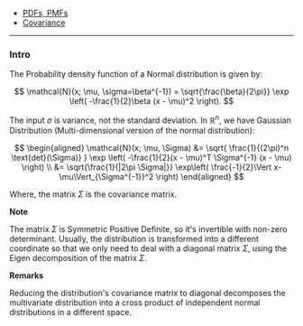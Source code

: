 - [PDFs, PMFs](../STATS%20501%20Statistics%20for%20Mathematicians/PDFs,%20PMFs.md)
- [Covariance](../STATS%20501%20Statistics%20for%20Mathematicians/Covariance.md)

---
### **Intro**

The Probability density function of a Normal distribution is given by: 

$$
\mathcal{N}(x; \mu, \sigma=\beta^{-1}) = 
\sqrt{\frac{\beta}{2\pi}}
\exp 
\left(
    -\frac{1}{2}\beta (x - \mu)^2
\right). 
$$

The input $\sigma$ is variance, not the standard deviation. 
In $\mathbb{R}^{n}$, we have Gaussian Distribution (Multi-dimensional version of the normal distribution): 

$$
\begin{aligned}
    \mathcal{N}(x; \mu, \Sigma) &=
    \sqrt{
        \frac{1}{(2\pi)^n \text{det}(\Sigma)}
    }
    \exp \left(
        -\frac{1}{2}(x - \mu)^T \Sigma^{-1} (x - \mu)
    \right)
    \\
    &=  
    \sqrt{\frac{1}{|2\pi \Sigma|}}
    \exp\left(
        \frac{-1}{2}\Vert x- \mu\Vert_{\Sigma^{-1}}^2
    \right)
\end{aligned}
$$

Where, the matrix $\Sigma$ is the covariance matrix. 

**Note**

The matrix $\Sigma$ is Symmetric Positive Definite, so it's invertible with non-zero determinant. 
Usually, the distribution is transformed into a different coordinate so that we only need to deal with a diagonal matrix $\Sigma$, using the Eigen decomposition of the matrix $\Sigma$. 


**Remarks**

Reducing the distribution's covariance matrix to diagonal decomposes the multivariate distribution into a cross product of independent normal distributions in a different space. 

